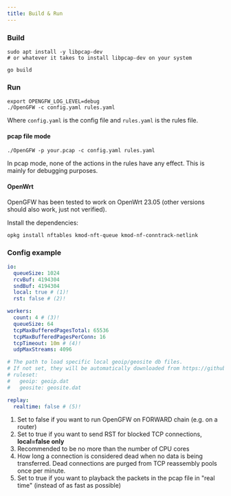 ```yaml
---
title: Build & Run
---
```


### Build

```shell
sudo apt install -y libpcap-dev
# or whatever it takes to install libpcap-dev on your system

go build
```

### Run

```shell
export OPENGFW_LOG_LEVEL=debug
./OpenGFW -c config.yaml rules.yaml
```

Where `config.yaml` is the config file and `rules.yaml` is the rules file.

#### pcap file mode

```shell
./OpenGFW -p your.pcap -c config.yaml rules.yaml
```

In pcap mode, none of the actions in the rules have any effect. This is mainly for debugging purposes.

#### OpenWrt

OpenGFW has been tested to work on OpenWrt 23.05 (other versions should also work, just not verified).

Install the dependencies:

```shell
opkg install nftables kmod-nft-queue kmod-nf-conntrack-netlink
```

### Config example

```yaml
io:
  queueSize: 1024
  rcvBuf: 4194304
  sndBuf: 4194304
  local: true # (1)!
  rst: false # (2)!

workers:
  count: 4 # (3)!
  queueSize: 64
  tcpMaxBufferedPagesTotal: 65536
  tcpMaxBufferedPagesPerConn: 16
  tcpTimeout: 10m # (4)!
  udpMaxStreams: 4096

# The path to load specific local geoip/geosite db files.
# If not set, they will be automatically downloaded from https://github.com/Loyalsoldier/v2ray-rules-dat
# ruleset:
#   geoip: geoip.dat
#   geosite: geosite.dat

replay:
  realtime: false # (5)!
```

1. Set to false if you want to run OpenGFW on FORWARD chain (e.g. on a router)
2. Set to true if you want to send RST for blocked TCP connections, **local=false only**
3. Recommended to be no more than the number of CPU cores
4. How long a connection is considered dead when no data is being transferred. Dead connections are purged from TCP reassembly pools once per minute.
5. Set to true if you want to playback the packets in the pcap file in "real time" (instead of as fast as possible)

